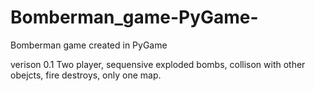 # Bomberman_game-PyGame-
Bomberman game created in PyGame

verison 0.1
Two player, sequensive exploded bombs, collison with other obejcts, fire destroys, only one map.

